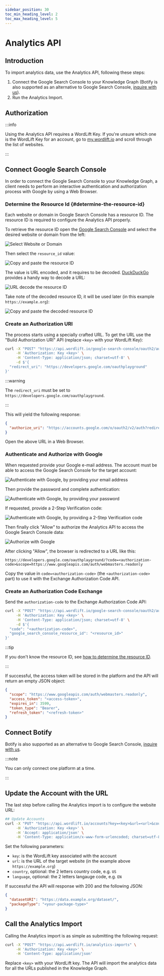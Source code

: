 ```yaml
---
sidebar_position: 30
toc_min_heading_level: 2
toc_max_heading_level: 5
---
```


# Analytics API

## Introduction

To import analytics data, use the Analytics API, following these steps:

1. Connect the Google Search Console to your Knowledge Graph (Botify is also supported as an alternative to Google Search Console, [inquire with us](https://wordlift.io/contact-us/)).
1. Run the Analytics Import. 

## Authorization

:::info

Using the Analytics API requires a WordLift Key. If you're unsure which one is the WordLift Key for an account, go to [my.wordlift.io](https://my.wordlift.io) and scroll through the list of websites.

:::

## Connect Google Search Console

In order to connect the Google Search Console to your Knowledge Graph, a client needs to perform an interactive authentication and authorization process with Google by using a Web Browser.

### Determine the Resource Id {#determine-the-resource-id}

Each website or domain in Google Search Console has a resource ID. The resource ID is required to configure the Analytics API properly.

To retrieve the resource ID open the [Google Search Console](https://search.google.com/search-console) and select the desired website or domain from the left:

![Select Website or Domain](./images/google-search-console-select-website-or-domain.png)

Then select the `resource_id` value:

![Copy and paste the resource ID](./images/google-search-console-copy-paste-the-resource-id.png)

The value is URL encoded, and it requires to be decoded. [DuckDuckGo](https://duckduckgo.com) provides a handy way to decode a URL:

![URL decode the resource ID](./images/google-search-console-use-duckduckgo-to-urldecode-url.png)

Take note of the decoded resource ID, it will be used later (in this example `https://example.org`):

![Copy and paste the decoded resource ID](./images/google-search-console-use-duckduckgo-to-urldecode-url-copy-paste.png)


### Create an Authorization URI

The process starts using a specially crafted URL. To get the URL use the "Build Authorization URI" API (replace `<key>` with your WordLift Key):

```sh
curl -X "POST" "https://api.wordlift.io/google-search-console/oauth2/authorize-uris" \
     -H 'Authorization: Key <key>' \
     -H 'Content-Type: application/json; charset=utf-8' \
     -d $'{
  "redirect_uri": "https://developers.google.com/oauthplayground"
}'
```

:::warning

The `redirect_uri` must be set to `https://developers.google.com/oauthplayground`.

:::

This will yield the following response:

```json
{
  "authorize_uri": "https://accounts.google.com/o/oauth2/v2/auth?redirect_uri=https%3A%2F%2Fdevelopers.google.com%2Foauthplayground%2F&prompt=consent&response_type=code&client_id=615875160260-bsbm4u5fb2hrke3ln89n33v8rmmksth9.apps.googleusercontent.com&scope=https%3A%2F%2Fwww.googleapis.com%2Fauth%2Fwebmasters.readonly&access_type=offline"
}
```

Open the above URL in a Web Browser.

### Authenticate and Authorize with Google

When requested provide your Google e-mail address. The account must be able to access the Google Search Console for the target account:

![Authenticate with Google, by providing your email address](./images/authenticate-with-google.png)

Then provide the password and complete authentication:

![Authenticate with Google, by providing your password](./images/authenticate-with-google.png)

If requested, provide a 2-Step Verification code:

![Authenticate with Google, by providing a 2-Step Verification code](./images/authenticate-with-google.png)

Then finally click "Allow" to authorize the Analytics API to access the Google Search Console data:

![Authorize with Google](./images/authorize-with-google.png)

After clicking "Allow", the browser is redirected to a URL like this:

```
https://developers.google.com/oauthplayground/?code=<authorization-code>&scope=https://www.googleapis.com/auth/webmasters.readonly
```

Copy the value in `code=<authorization-code>` (the `<authorization-code>` part) to use it with the Exchange Authorization Code API.

### Create an Authorization Code Exchange

Send the `authorization-code` to the Exchange Authorization Code API:

```sh
curl -X "POST" "https://api.wordlift.io/google-search-console/oauth2/auth-code-exchanges" \
     -H 'Authorization: Key <key>' \
     -H 'Content-Type: application/json; charset=utf-8' \
     -d $'{
  "code": "<authorization-code>",
  "google_search_console_resource_id": "<resource_id>"
}'

```

:::tip

If you don't know the resource ID, see [how to determine the resource ID](#determine-the-resource-id).

:::

If successful, the access token will be stored in the platform and the API will return an empty JSON object:

```json
{
  "scope": "https://www.googleapis.com/auth/webmasters.readonly",
  "access_token": "<access-token>",
  "expires_in": 3599,
  "token_type": "Bearer",
  "refresh_token": "<refresh-token>"
}
```

## Connect Botify

Botify is also supported as an alternative to Google Search Console, [inquire with us](https://wordlift.io/contact-us/).

:::note

You can only connect one platform at a time.

:::

## Update the Account with the URL

The last step before calling the Analytics import is to configure the website URL:

```sh
## Update Accounts
curl -X "PUT" "https://api.wordlift.io/accounts?key=<key>&url=<url>&country=<country>&language=<language>" \
     -H 'Authorization: Key <key>' \
     -H 'Accept: application/json' \
     -H 'Content-Type: application/x-www-form-urlencoded; charset=utf-8'
```

Set the following parameters:

* `key`: is the WordLift key associated with the account
* `url`: is the URL of the target website (in the example above `https://example.org`)
* `country`, optional: the 2 letters country code, e.g. `US`
* `language`, optional: the 2 letters langauge code, e.g. `EN`

If successful the API will response with 200 and the following JSON:

```json
{
  "datasetURI": "https://data.example.org/dataset/",
  "packageType": "<your-package-type>"
}
```

## Call the Analytics Import

Calling the Analytics import is as simple as submitting the following request:

```sh
curl -X "POST" "https://api.wordlift.io/analytics-imports" \
     -H 'Authorization: Key <key>' \
     -H 'Content-Type: application/json'
```

Replace `<key>` with your WordLift key. The API will import the analytics data for all the URLs published in the Knowledge Graph.